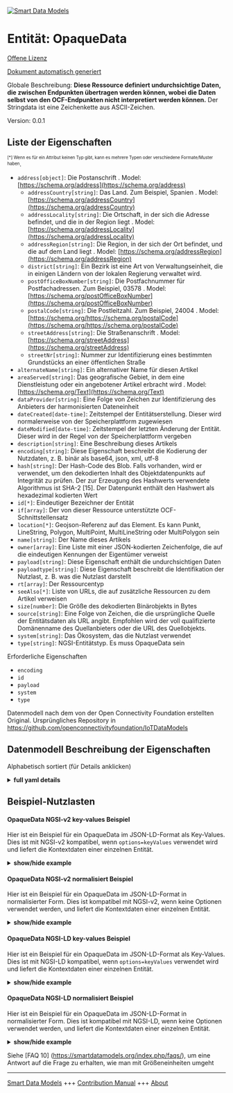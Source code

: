 <!-- 10-Header -->    
[![Smart Data Models](https://smartdatamodels.org/wp-content/uploads/2022/01/SmartDataModels_logo.png "Logo")](https://smartdatamodels.org)    
Entität: OpaqueData    
===================<!-- /10-Header -->    
<!-- 15-License -->    
[Offene Lizenz](https://github.com/smart-data-models//dataModel.OCF/blob/master/OpaqueData/LICENSE.md)    
[Dokument automatisch generiert](https://docs.google.com/presentation/d/e/2PACX-1vTs-Ng5dIAwkg91oTTUdt8ua7woBXhPnwavZ0FxgR8BsAI_Ek3C5q97Nd94HS8KhP-r_quD4H0fgyt3/pub?start=false&loop=false&delayms=3000#slide=id.gb715ace035_0_60)    
<!-- /15-License -->    
<!-- 20-Description -->    
Globale Beschreibung: **Diese Ressource definiert undurchsichtige Daten, die zwischen Endpunkten übertragen werden können, wobei die Daten selbst von den OCF-Endpunkten nicht interpretiert werden können.** Der Stringdata ist eine Zeichenkette aus ASCII-Zeichen.    
Version: 0.0.1    
<!-- /20-Description -->    
<!-- 30-PropertiesList -->    
## Liste der Eigenschaften    
<sup><sub>[*] Wenn es für ein Attribut keinen Typ gibt, kann es mehrere Typen oder verschiedene Formate/Muster haben</sub></sup>.    
- `address[object]`: Die Postanschrift  . Model: [https://schema.org/address](https://schema.org/address)	- `addressCountry[string]`: Das Land. Zum Beispiel, Spanien  . Model: [https://schema.org/addressCountry](https://schema.org/addressCountry)    
	- `addressLocality[string]`: Die Ortschaft, in der sich die Adresse befindet, und die in der Region liegt  . Model: [https://schema.org/addressLocality](https://schema.org/addressLocality)    
	- `addressRegion[string]`: Die Region, in der sich der Ort befindet, und die auf dem Land liegt  . Model: [https://schema.org/addressRegion](https://schema.org/addressRegion)    
	- `district[string]`: Ein Bezirk ist eine Art von Verwaltungseinheit, die in einigen Ländern von der lokalen Regierung verwaltet wird.      
	- `postOfficeBoxNumber[string]`: Die Postfachnummer für Postfachadressen. Zum Beispiel, 03578  . Model: [https://schema.org/postOfficeBoxNumber](https://schema.org/postOfficeBoxNumber)    
	- `postalCode[string]`: Die Postleitzahl. Zum Beispiel, 24004  . Model: [https://schema.org/https://schema.org/postalCode](https://schema.org/https://schema.org/postalCode)    
	- `streetAddress[string]`: Die Straßenanschrift  . Model: [https://schema.org/streetAddress](https://schema.org/streetAddress)    
	- `streetNr[string]`: Nummer zur Identifizierung eines bestimmten Grundstücks an einer öffentlichen Straße      
- `alternateName[string]`: Ein alternativer Name für diesen Artikel  - `areaServed[string]`: Das geografische Gebiet, in dem eine Dienstleistung oder ein angebotener Artikel erbracht wird  . Model: [https://schema.org/Text](https://schema.org/Text)- `dataProvider[string]`: Eine Folge von Zeichen zur Identifizierung des Anbieters der harmonisierten Dateneinheit  - `dateCreated[date-time]`: Zeitstempel der Entitätserstellung. Dieser wird normalerweise von der Speicherplattform zugewiesen  - `dateModified[date-time]`: Zeitstempel der letzten Änderung der Entität. Dieser wird in der Regel von der Speicherplattform vergeben  - `description[string]`: Eine Beschreibung dieses Artikels  - `encoding[string]`: Diese Eigenschaft beschreibt die Kodierung der Nutzdaten, z. B. binär als base64, json, xml, utf-8  - `hash[string]`: Der Hash-Code des Blob. Falls vorhanden, wird er verwendet, um den dekodierten Inhalt des Objektdatenpunkts auf Integrität zu prüfen. Der zur Erzeugung des Hashwerts verwendete Algorithmus ist SHA-2 [15]. Der Datenpunkt enthält den Hashwert als hexadezimal kodierten Wert  - `id[*]`: Eindeutiger Bezeichner der Entität  - `if[array]`: Der von dieser Ressource unterstützte OCF-Schnittstellensatz  - `location[*]`: Geojson-Referenz auf das Element. Es kann Punkt, LineString, Polygon, MultiPoint, MultiLineString oder MultiPolygon sein  - `name[string]`: Der Name dieses Artikels  - `owner[array]`: Eine Liste mit einer JSON-kodierten Zeichenfolge, die auf die eindeutigen Kennungen der Eigentümer verweist  - `payload[string]`: Diese Eigenschaft enthält die undurchsichtigen Daten  - `payloadtype[string]`: Diese Eigenschaft beschreibt die Identifikation der Nutzlast, z. B. was die Nutzlast darstellt  - `rt[array]`: Der Ressourcentyp  - `seeAlso[*]`: Liste von URLs, die auf zusätzliche Ressourcen zu dem Artikel verweisen  - `size[number]`: Die Größe des dekodierten Binärobjekts in Bytes  - `source[string]`: Eine Folge von Zeichen, die die ursprüngliche Quelle der Entitätsdaten als URL angibt. Empfohlen wird der voll qualifizierte Domänenname des Quellanbieters oder die URL des Quellobjekts.  - `system[string]`: Das Ökosystem, das die Nutzlast verwendet  - `type[string]`: NGSI-Entitätstyp. Es muss OpaqueData sein  <!-- /30-PropertiesList -->    
<!-- 35-RequiredProperties -->    
Erforderliche Eigenschaften    
- `encoding`  - `id`  - `payload`  - `system`  - `type`  <!-- /35-RequiredProperties -->    
<!-- 40-RequiredProperties -->    
Datenmodell nach dem von der Open Connectivity Foundation erstellten Original. Ursprüngliches Repository in https://github.com/openconnectivityfoundation/IoTDataModels    
<!-- /40-RequiredProperties -->    
<!-- 50-DataModelHeader -->    
## Datenmodell Beschreibung der Eigenschaften    
Alphabetisch sortiert (für Details anklicken)    
<!-- /50-DataModelHeader -->    
<!-- 60-ModelYaml -->    
<details><summary><strong>full yaml details</strong></summary>      
```yaml    
OpaqueData:      
  description: This Resource defines opaque data that can be transfered between endpoints where the data itself is not interpretable by the OCF endpoints.The stringdata is a string of ASCII characters.      
  properties:      
    address:      
      description: The mailing address      
      properties:      
        addressCountry:      
          description: 'The country. For example, Spain'      
          type: string      
          x-ngsi:      
            model: https://schema.org/addressCountry      
            type: Property      
        addressLocality:      
          description: 'The locality in which the street address is, and which is in the region'      
          type: string      
          x-ngsi:      
            model: https://schema.org/addressLocality      
            type: Property      
        addressRegion:      
          description: 'The region in which the locality is, and which is in the country'      
          type: string      
          x-ngsi:      
            model: https://schema.org/addressRegion      
            type: Property      
        district:      
          description: 'A district is a type of administrative division that, in some countries, is managed by the local government'      
          type: string      
          x-ngsi:      
            type: Property      
        postOfficeBoxNumber:      
          description: 'The post office box number for PO box addresses. For example, 03578'      
          type: string      
          x-ngsi:      
            model: https://schema.org/postOfficeBoxNumber      
            type: Property      
        postalCode:      
          description: 'The postal code. For example, 24004'      
          type: string      
          x-ngsi:      
            model: https://schema.org/https://schema.org/postalCode      
            type: Property      
        streetAddress:      
          description: The street address      
          type: string      
          x-ngsi:      
            model: https://schema.org/streetAddress      
            type: Property      
        streetNr:      
          description: Number identifying a specific property on a public street      
          type: string      
          x-ngsi:      
            type: Property      
      type: object      
      x-ngsi:      
        model: https://schema.org/address      
        type: Property      
    alternateName:      
      description: An alternative name for this item      
      type: string      
      x-ngsi:      
        type: Property      
    areaServed:      
      description: The geographic area where a service or offered item is provided      
      type: string      
      x-ngsi:      
        model: https://schema.org/Text      
        type: Property      
    dataProvider:      
      description: A sequence of characters identifying the provider of the harmonised data entity      
      type: string      
      x-ngsi:      
        type: Property      
    dateCreated:      
      description: Entity creation timestamp. This will usually be allocated by the storage platform      
      format: date-time      
      type: string      
      x-ngsi:      
        type: Property      
    dateModified:      
      description: Timestamp of the last modification of the entity. This will usually be allocated by the storage platform      
      format: date-time      
      type: string      
      x-ngsi:      
        type: Property      
    description:      
      description: A description of this item      
      type: string      
      x-ngsi:      
        type: Property      
    encoding:      
      description: 'This Property describes the encoding of the payload, e.g. binary as base64, json, xml, utf-8'      
      type: string      
      x-ngsi:      
        type: Property      
    hash:      
      description: 'The hash code of the blob. If present, it is used to check the decoded content of the object data point for integrity. The algorithm used for generating the hash value is SHA-2 [15]. The data point contains the hash as a hex encoded value'      
      type: string      
      x-ngsi:      
        type: Property      
    id:      
      anyOf:      
        - description: Identifier format of any NGSI entity      
          maxLength: 256      
          minLength: 1      
          pattern: ^[\w\-\.\{\}\$\+\*\[\]`|~^@!,:\\]+$      
          type: string      
          x-ngsi:      
            type: Property      
        - description: Identifier format of any NGSI entity      
          format: uri      
          type: string      
          x-ngsi:      
            type: Property      
      description: Unique identifier of the entity      
      x-ngsi:      
        type: Property      
    if:      
      description: The OCF Interface set supported by this Resource      
      items:      
        enum:      
          - oic.if.baseline      
          - oic.if.rw      
        type: string      
      minItems: 2      
      readOnly: true      
      type: array      
      uniqueItems: true      
      x-ngsi:      
        type: Property      
    location:      
      description: 'Geojson reference to the item. It can be Point, LineString, Polygon, MultiPoint, MultiLineString or MultiPolygon'      
      oneOf:      
        - description: Geojson reference to the item. Point      
          properties:      
            bbox:      
              items:      
                type: number      
              minItems: 4      
              type: array      
            coordinates:      
              items:      
                type: number      
              minItems: 2      
              type: array      
            type:      
              enum:      
                - Point      
              type: string      
          required:      
            - type      
            - coordinates      
          title: GeoJSON Point      
          type: object      
          x-ngsi:      
            type: GeoProperty      
        - description: Geojson reference to the item. LineString      
          properties:      
            bbox:      
              items:      
                type: number      
              minItems: 4      
              type: array      
            coordinates:      
              items:      
                items:      
                  type: number      
                minItems: 2      
                type: array      
              minItems: 2      
              type: array      
            type:      
              enum:      
                - LineString      
              type: string      
          required:      
            - type      
            - coordinates      
          title: GeoJSON LineString      
          type: object      
          x-ngsi:      
            type: GeoProperty      
        - description: Geojson reference to the item. Polygon      
          properties:      
            bbox:      
              items:      
                type: number      
              minItems: 4      
              type: array      
            coordinates:      
              items:      
                items:      
                  items:      
                    type: number      
                  minItems: 2      
                  type: array      
                minItems: 4      
                type: array      
              type: array      
            type:      
              enum:      
                - Polygon      
              type: string      
          required:      
            - type      
            - coordinates      
          title: GeoJSON Polygon      
          type: object      
          x-ngsi:      
            type: GeoProperty      
        - description: Geojson reference to the item. MultiPoint      
          properties:      
            bbox:      
              items:      
                type: number      
              minItems: 4      
              type: array      
            coordinates:      
              items:      
                items:      
                  type: number      
                minItems: 2      
                type: array      
              type: array      
            type:      
              enum:      
                - MultiPoint      
              type: string      
          required:      
            - type      
            - coordinates      
          title: GeoJSON MultiPoint      
          type: object      
          x-ngsi:      
            type: GeoProperty      
        - description: Geojson reference to the item. MultiLineString      
          properties:      
            bbox:      
              items:      
                type: number      
              minItems: 4      
              type: array      
            coordinates:      
              items:      
                items:      
                  items:      
                    type: number      
                  minItems: 2      
                  type: array      
                minItems: 2      
                type: array      
              type: array      
            type:      
              enum:      
                - MultiLineString      
              type: string      
          required:      
            - type      
            - coordinates      
          title: GeoJSON MultiLineString      
          type: object      
          x-ngsi:      
            type: GeoProperty      
        - description: Geojson reference to the item. MultiLineString      
          properties:      
            bbox:      
              items:      
                type: number      
              minItems: 4      
              type: array      
            coordinates:      
              items:      
                items:      
                  items:      
                    items:      
                      type: number      
                    minItems: 2      
                    type: array      
                  minItems: 4      
                  type: array      
                type: array      
              type: array      
            type:      
              enum:      
                - MultiPolygon      
              type: string      
          required:      
            - type      
            - coordinates      
          title: GeoJSON MultiPolygon      
          type: object      
          x-ngsi:      
            type: GeoProperty      
      x-ngsi:      
        type: GeoProperty      
    name:      
      description: The name of this item      
      type: string      
      x-ngsi:      
        type: Property      
    owner:      
      description: A List containing a JSON encoded sequence of characters referencing the unique Ids of the owner(s)      
      items:      
        anyOf:      
          - description: Identifier format of any NGSI entity      
            maxLength: 256      
            minLength: 1      
            pattern: ^[\w\-\.\{\}\$\+\*\[\]`|~^@!,:\\]+$      
            type: string      
            x-ngsi:      
              type: Property      
          - description: Identifier format of any NGSI entity      
            format: uri      
            type: string      
            x-ngsi:      
              type: Property      
        description: Unique identifier of the entity      
        x-ngsi:      
          type: Property      
      type: array      
      x-ngsi:      
        type: Property      
    payload:      
      description: This Property contains the opaque data      
      type: string      
      x-ngsi:      
        type: Property      
    payloadtype:      
      description: 'This Property describes the identification of the payload, e.g. what the payload is representing '      
      type: string      
      x-ngsi:      
        type: Property      
    rt:      
      description: The Resource Type      
      items:      
        enum:      
          - oic.r.opaquedata      
        maxLength: 64      
        type: string      
      minItems: 1      
      readOnly: true      
      type: array      
      uniqueItems: true      
      x-ngsi:      
        type: Property      
    seeAlso:      
      description: list of uri pointing to additional resources about the item      
      oneOf:      
        - items:      
            format: uri      
            type: string      
          minItems: 1      
          type: array      
        - format: uri      
          type: string      
      x-ngsi:      
        type: Property      
    size:      
      description: The size in bytes of the decoded binary object      
      type: number      
      x-ngsi:      
        type: Property      
    source:      
      description: 'A sequence of characters giving the original source of the entity data as a URL. Recommended to be the fully qualified domain name of the source provider, or the URL to the source object'      
      type: string      
      x-ngsi:      
        type: Property      
    system:      
      description: The eco system that is using the payload      
      type: string      
      x-ngsi:      
        type: Property      
    type:      
      description: NGSI entity type. It has to be OpaqueData      
      enum:      
        - OpaqueData      
      type: string      
      x-ngsi:      
        type: Property      
  required:      
    - payload      
    - encoding      
    - system      
    - id      
    - type      
  type: object      
  x-derived-from: https://raw.githubusercontent.com/openconnectivityfoundation/IoTDataModels/master/OpaqueDataResURI.swagger.json      
  x-disclaimer: 'Redistribution and use in source and binary forms, with or without modification, are permitted  provided that the license conditions are met. Copyleft (c) 2022 Contributors to Smart Data Models Program'      
  x-license-url: https://github.com/smart-data-models/dataModel.OCF/blob/master/OpaqueData/LICENSE.md      
  x-model-schema: https://smart-data-models.github.io/dataModel.OCF/OpaqueData/schema.json      
  x-model-tags: OCF      
  x-version: 0.0.1      
```    
</details>      
<!-- /60-ModelYaml -->    
<!-- 70-MiddleNotes -->    
<!-- /70-MiddleNotes -->    
<!-- 80-Examples -->    
## Beispiel-Nutzlasten    
#### OpaqueData NGSI-v2 key-values Beispiel    
Hier ist ein Beispiel für ein OpaqueData im JSON-LD-Format als Key-Values. Dies ist mit NGSI-v2 kompatibel, wenn `options=keyValues` verwendet wird und liefert die Kontextdaten einer einzelnen Entität.    
<details><summary><strong>show/hide example</strong></summary>      
```json  
{  
  "id": "urn:ngsi-ld:OpaqueData:id:ZNOG:11395995",  
  "dateCreated": "1973-11-29T04:07:21Z",  
  "dateModified": "1971-10-13T05:50:39Z",  
  "source": "Scientist attorney movement imagine station. Rest where industry entire even. Admit whose step different provide purpose",  
  "name": "Them not painting executive cup home. Suffer management enjoy market hard. Third take production involve. Mission last situatio",  
  "alternateName": "Decision best recent what business. Goal general week member also us eight. It soon accept",  
  "description": "Of suggest year dream. Difference guy everything sign s",  
  "dataProvider": "Rich thousand short in play others reality. Especial",  
  "owner": [  
    "urn:ngsi-ld:OpaqueData:items:LWKP:53355978",  
    "urn:ngsi-ld:OpaqueData:items:JKSX:17016600"  
  ],  
  "seeAlso": [  
    "urn:ngsi-ld:OpaqueData:items:DJCA:66200669"  
  ],  
  "location": {  
    "type": "Point",  
    "coordinates": [  
      51.774314,  
      105.057187  
    ]  
  },  
  "address": {  
    "streetAddress": "All answer phone them.",  
    "addressLocality": "Military free key realize analysis but interview. Among machine enter watch during economic sell.",  
    "addressRegion": "Instead spring our east. Card physical left nation believe. Start interview year bit cut.",  
    "addressCountry": "Cold long against tonight word. At fear facto",  
    "postalCode": "Particularly policy quite whom rise. Image in politics result despite technology financial. Charge central life experience man.",  
    "postOfficeBoxNumber": "Beautiful condition pay",  
    "streetNr": "Also another international claim fill. Garden behind article.",  
    "district": "Recently save their here official. Risk interview piece memory hair. Reflect will main program reveal product wife."  
  },  
  "areaServed": "Increase instead work class info",  
  "rt": [  
    "oic.r.opaquedata"  
  ],  
  "payload": "Drop produce medical defense size. Money especially exist artis",  
  "encoding": "Natural every",  
  "payloadtype": "Soldier light read do not ",  
  "size": 864,  
  "hash": "American whole magazine truth stop whose. On traditional measure example sense peace. Would mouth relate own chair.",  
  "system": "Together range line beyond. First policy daughter need kind miss.",  
  "if": [  
    "oic.if.baseline",  
    "oic.if.rw"  
  ],  
  "type": "OpaqueData"  
}  
```  
</details>    
#### OpaqueData NGSI-v2 normalisiert Beispiel    
Hier ist ein Beispiel für ein OpaqueData im JSON-LD-Format in normalisierter Form. Dies ist kompatibel mit NGSI-v2, wenn keine Optionen verwendet werden, und liefert die Kontextdaten einer einzelnen Entität.    
<details><summary><strong>show/hide example</strong></summary>      
```json  
{  
  "id": "urn:ngsi-ld:OpaqueData:id:ZNOG:11395995",  
  "dateCreated": {  
    "type": "DateTime",  
    "value": "1973-11-29T04:07:21Z"  
  },  
  "dateModified": {  
    "type": "DateTime",  
    "value": "1971-10-13T05:50:39Z"  
  },  
  "source": {  
    "type": "Text",  
    "value": "Scientist attorney movement imagine station. Rest where industry entire even. Admit whose step different provide purpose"  
  },  
  "name": {  
    "type": "Text",  
    "value": "Them not painting executive cup home. Suffer management enjoy market hard. Third take production involve. Mission last situatio"  
  },  
  "alternateName": {  
    "type": "Text",  
    "value": "Decision best recent what business. Goal general week member also us eight. It soon accept"  
  },  
  "description": {  
    "type": "Text",  
    "value": "Of suggest year dream. Difference guy everything sign s"  
  },  
  "dataProvider": {  
    "type": "Text",  
    "value": "Rich thousand short in play others reality. Especial"  
  },  
  "owner": {  
    "type": "StructuredValue",  
    "value": [  
      "urn:ngsi-ld:OpaqueData:items:LWKP:53355978",  
      "urn:ngsi-ld:OpaqueData:items:JKSX:17016600"  
    ]  
  },  
  "seeAlso": {  
    "type": "StructuredValue",  
    "value": [  
      "urn:ngsi-ld:OpaqueData:items:DJCA:66200669"  
    ]  
  },  
  "location": {  
    "type": "geo:json",  
    "value": {  
      "type": "Point",  
      "coordinates": [  
        51.774314,  
        105.057187  
      ]  
    }  
  },  
  "address": {  
    "type": "StructuredValue",  
    "value": {  
      "streetAddress": "All answer phone them.",  
      "addressLocality": "Military free key realize analysis but interview. Among machine enter watch during economic sell.",  
      "addressRegion": "Instead spring our east. Card physical left nation believe. Start interview year bit cut.",  
      "addressCountry": "Cold long against tonight word. At fear facto",  
      "postalCode": "Particularly policy quite whom rise. Image in politics result despite technology financial. Charge central life experience man.",  
      "postOfficeBoxNumber": "Beautiful condition pay",  
      "streetNr": "Also another international claim fill. Garden behind article.",  
      "district": "Recently save their here official. Risk interview piece memory hair. Reflect will main program reveal product wife."  
    }  
  },  
  "areaServed": {  
    "type": "Text",  
    "value": "Increase instead work class info"  
  },  
  "rt": {  
    "type": "StructuredValue",  
    "value": [  
      "oic.r.opaquedata"  
    ]  
  },  
  "payload": {  
    "type": "Text",  
    "value": "Drop produce medical defense size. Money especially exist artis"  
  },  
  "encoding": {  
    "type": "Text",  
    "value": "Natural every"  
  },  
  "payloadtype": {  
    "type": "Text",  
    "value": "Soldier light read do not "  
  },  
  "size": {  
    "type": "Number",  
    "value": 864  
  },  
  "hash": {  
    "type": "Text",  
    "value": "American whole magazine truth stop whose. On traditional measure example sense peace. Would mouth relate own chair."  
  },  
  "system": {  
    "type": "Text",  
    "value": "Together range line beyond. First policy daughter need kind miss."  
  },  
  "if": {  
    "type": "StructuredValue",  
    "value": [  
      "oic.if.baseline",  
      "oic.if.rw"  
    ]  
  },  
  "type": "OpaqueData"  
}  
```  
</details>    
#### OpaqueData NGSI-LD key-values Beispiel    
Hier ist ein Beispiel für ein OpaqueData im JSON-LD-Format als Key-Values. Dies ist mit NGSI-LD kompatibel, wenn `options=keyValues` verwendet wird und liefert die Kontextdaten einer einzelnen Entität.    
<details><summary><strong>show/hide example</strong></summary>      
```json  
{  
  "id": "urn:ngsi-ld:OpaqueData:id:ZNOG:11395995",  
  "dateCreated": "1973-11-29T04:07:21Z",  
  "dateModified": "1971-10-13T05:50:39Z",  
  "source": "Scientist attorney movement imagine station. Rest where industry entire even. Admit whose step different provide purpose",  
  "name": "Them not painting executive cup home. Suffer management enjoy market hard. Third take production involve. Mission last situatio",  
  "alternateName": "Decision best recent what business. Goal general week member also us eight. It soon accept",  
  "description": "Of suggest year dream. Difference guy everything sign s",  
  "dataProvider": "Rich thousand short in play others reality. Especial",  
  "owner": [  
    "urn:ngsi-ld:OpaqueData:items:LWKP:53355978",  
    "urn:ngsi-ld:OpaqueData:items:JKSX:17016600"  
  ],  
  "seeAlso": [  
    "urn:ngsi-ld:OpaqueData:items:DJCA:66200669"  
  ],  
  "location": {  
    "type": "Point",  
    "coordinates": [  
      51.774314,  
      105.057187  
    ]  
  },  
  "address": {  
    "streetAddress": "All answer phone them.",  
    "addressLocality": "Military free key realize analysis but interview. Among machine enter watch during economic sell.",  
    "addressRegion": "Instead spring our east. Card physical left nation believe. Start interview year bit cut.",  
    "addressCountry": "Cold long against tonight word. At fear facto",  
    "postalCode": "Particularly policy quite whom rise. Image in politics result despite technology financial. Charge central life experience man.",  
    "postOfficeBoxNumber": "Beautiful condition pay",  
    "streetNr": "Also another international claim fill. Garden behind article.",  
    "district": "Recently save their here official. Risk interview piece memory hair. Reflect will main program reveal product wife."  
  },  
  "areaServed": "Increase instead work class info",  
  "rt": [  
    "oic.r.opaquedata"  
  ],  
  "payload": "Drop produce medical defense size. Money especially exist artis",  
  "encoding": "Natural every",  
  "payloadtype": "Soldier light read do not ",  
  "size": 864,  
  "hash": "American whole magazine truth stop whose. On traditional measure example sense peace. Would mouth relate own chair.",  
  "system": "Together range line beyond. First policy daughter need kind miss.",  
  "if": [  
    "oic.if.baseline",  
    "oic.if.rw"  
  ],  
  "type": "OpaqueData",  
  "@context": [  
    "https://smartdatamodels.org/context.jsonld"  
  ]  
}  
```  
</details>    
#### OpaqueData NGSI-LD normalisiert Beispiel    
Hier ist ein Beispiel für ein OpaqueData im JSON-LD-Format in normalisierter Form. Dies ist kompatibel mit NGSI-LD, wenn keine Optionen verwendet werden, und liefert die Kontextdaten einer einzelnen Entität.    
<details><summary><strong>show/hide example</strong></summary>      
```json  
{  
    "id": "urn:ngsi-ld:OpaqueData:id:ZNOG:11395995",  
    "dateCreated": {  
        "type": "Property",  
        "value": {  
            "@type": "DateTime",  
            "@value": "1973-11-29T04:07:21Z"  
        }  
    },  
    "dateModified": {  
        "type": "Property",  
        "value": {  
            "@type": "DateTime",  
            "@value": "1971-10-13T05:50:39Z"  
        }  
    },  
    "source": {  
        "type": "Property",  
        "value": "Scientist attorney movement imagine station. Rest where industry entire even. Admit whose step different provide purpose"  
    },  
    "name": {  
        "type": "Property",  
        "value": "Them not painting executive cup home. Suffer management enjoy market hard. Third take production involve. Mission last situatio"  
    },  
    "alternateName": {  
        "type": "Property",  
        "value": "Decision best recent what business. Goal general week member also us eight. It soon accept"  
    },  
    "description": {  
        "type": "Property",  
        "value": "Of suggest year dream. Difference guy everything sign s"  
    },  
    "dataProvider": {  
        "type": "Property",  
        "value": "Rich thousand short in play others reality. Especial"  
    },  
    "owner": {  
        "type": "Property",  
        "value": [  
            "urn:ngsi-ld:OpaqueData:items:LWKP:53355978",  
            "urn:ngsi-ld:OpaqueData:items:JKSX:17016600"  
        ]  
    },  
    "seeAlso": {  
        "type": "Property",  
        "value": [  
            "urn:ngsi-ld:OpaqueData:items:DJCA:66200669"  
        ]  
    },  
    "location": {  
        "type": "GeoProperty",  
        "value": {  
            "type": "Point",  
            "coordinates": [  
                51.774314,  
                105.057187  
            ]  
        }  
    },  
    "address": {  
        "type": "Property",  
        "value": {  
            "streetAddress": "All answer phone them.",  
            "addressLocality": "Military free key realize analysis but interview. Among machine enter watch during economic sell.",  
            "addressRegion": "Instead spring our east. Card physical left nation believe. Start interview year bit cut.",  
            "addressCountry": "Cold long against tonight word. At fear facto",  
            "postalCode": "Particularly policy quite whom rise. Image in politics result despite technology financial. Charge central life experience man.",  
            "postOfficeBoxNumber": "Beautiful condition pay",  
            "streetNr": "Also another international claim fill. Garden behind article.",  
            "district": "Recently save their here official. Risk interview piece memory hair. Reflect will main program reveal product wife."  
        }  
    },  
    "areaServed": {  
        "type": "Property",  
        "value": "Increase instead work class info"  
    },  
    "rt": {  
        "type": "Property",  
        "value": [  
            "oic.r.opaquedata"  
        ]  
    },  
    "payload": {  
        "type": "Property",  
        "value": "Drop produce medical defense size. Money especially exist artis"  
    },  
    "encoding": {  
        "type": "Property",  
        "value": "Natural every"  
    },  
    "payloadtype": {  
        "type": "Property",  
        "value": "Soldier light read do not "  
    },  
    "size": {  
        "type": "Property",  
        "value": 864  
    },  
    "hash": {  
        "type": "Property",  
        "value": "American whole magazine truth stop whose. On traditional measure example sense peace. Would mouth relate own chair."  
    },  
    "system": {  
        "type": "Property",  
        "value": "Together range line beyond. First policy daughter need kind miss."  
    },  
    "if": {  
        "type": "Property",  
        "value": [  
            "oic.if.baseline",  
            "oic.if.rw"  
        ]  
    },  
    "type": "OpaqueData",  
    "@context": [  
        "https://smartdatamodels.org/context.jsonld"  
    ]  
}  
```  
</details><!-- /80-Examples -->    
<!-- 90-FooterNotes -->    
<!-- /90-FooterNotes -->    
<!-- 95-Units -->    
Siehe [FAQ 10] (https://smartdatamodels.org/index.php/faqs/), um eine Antwort auf die Frage zu erhalten, wie man mit Größeneinheiten umgeht    
<!-- /95-Units -->    
<!-- 97-LastFooter -->    
---    
[Smart Data Models](https://smartdatamodels.org) +++ [Contribution Manual](https://bit.ly/contribution_manual) +++ [About](https://bit.ly/Introduction_SDM)<!-- /97-LastFooter -->    
